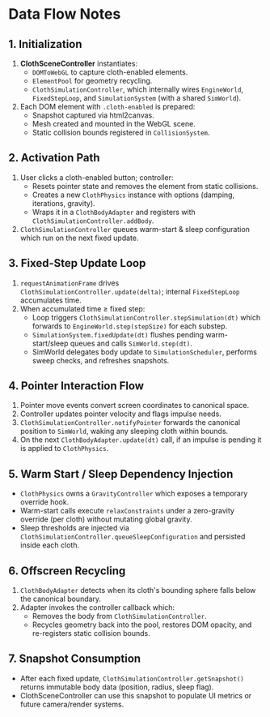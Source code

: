 # Data Flow Notes

## 1. Initialization

1. **ClothSceneController** instantiates:
   - `DOMToWebGL` to capture cloth-enabled elements.
   - `ElementPool` for geometry recycling.
   - `ClothSimulationController`, which internally wires `EngineWorld`, `FixedStepLoop`, and `SimulationSystem` (with a shared `SimWorld`).
2. Each DOM element with `.cloth-enabled` is prepared:
   - Snapshot captured via html2canvas.
   - Mesh created and mounted in the WebGL scene.
   - Static collision bounds registered in `CollisionSystem`.

## 2. Activation Path

1. User clicks a cloth-enabled button; controller:
   - Resets pointer state and removes the element from static collisions.
   - Creates a new `ClothPhysics` instance with options (damping, iterations, gravity).
   - Wraps it in a `ClothBodyAdapter` and registers with `ClothSimulationController.addBody`.
2. `ClothSimulationController` queues warm-start & sleep configuration which run on the next fixed update.

## 3. Fixed-Step Update Loop

1. `requestAnimationFrame` drives `ClothSimulationController.update(delta)`; internal `FixedStepLoop` accumulates time.
2. When accumulated time ≥ fixed step:
   - Loop triggers `ClothSimulationController.stepSimulation(dt)` which forwards to `EngineWorld.step(stepSize)` for each substep.
   - `SimulationSystem.fixedUpdate(dt)` flushes pending warm-start/sleep queues and calls `SimWorld.step(dt)`.
   - SimWorld delegates body update to `SimulationScheduler`, performs sweep checks, and refreshes snapshots.

## 4. Pointer Interaction Flow

1. Pointer move events convert screen coordinates to canonical space.
2. Controller updates pointer velocity and flags impulse needs.
3. `ClothSimulationController.notifyPointer` forwards the canonical position to `SimWorld`, waking any sleeping cloth within bounds.
4. On the next `ClothBodyAdapter.update(dt)` call, if an impulse is pending it is applied to `ClothPhysics`.

## 5. Warm Start / Sleep Dependency Injection

- `ClothPhysics` owns a `GravityController` which exposes a temporary override hook.
- Warm-start calls execute `relaxConstraints` under a zero-gravity override (per cloth) without mutating global gravity.
- Sleep thresholds are injected via `ClothSimulationController.queueSleepConfiguration` and persisted inside each cloth.

## 6. Offscreen Recycling

1. `ClothBodyAdapter` detects when its cloth's bounding sphere falls below the canonical boundary.
2. Adapter invokes the controller callback which:
   - Removes the body from `ClothSimulationController`.
   - Recycles geometry back into the pool, restores DOM opacity, and re-registers static collision bounds.

## 7. Snapshot Consumption

- After each fixed update, `ClothSimulationController.getSnapshot()` returns immutable body data (position, radius, sleep flag).
- ClothSceneController can use this snapshot to populate UI metrics or future camera/render systems.
